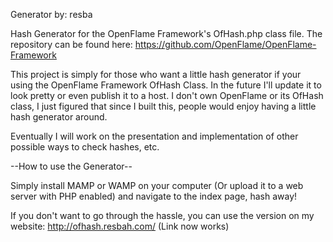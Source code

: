 Generator by: resba

Hash Generator for the OpenFlame Framework's OfHash.php class file. The repository can be found here: https://github.com/OpenFlame/OpenFlame-Framework

This project is simply for those who want a little hash generator if your using the OpenFlame Framework OfHash Class. In the future I'll update it to look pretty or even publish it to a host. I don't own OpenFlame or its OfHash class, I just figured that since I built this, people would enjoy having a little hash generator around.

Eventually I will work on the presentation and implementation of other possible ways to check hashes, etc.

--How to use the Generator--

Simply install MAMP or WAMP on your computer (Or upload it to a web server with PHP enabled) and navigate to the index page, hash away!

If you don't want to go through the hassle, you can use the version on my website: http://ofhash.resbah.com/ (Link now works)